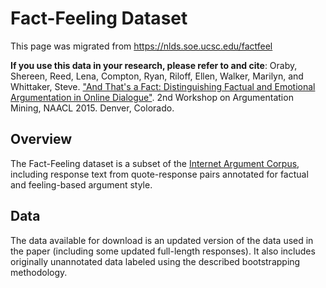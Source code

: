 # Fact-Feeling Dataset
This page was migrated from https://nlds.soe.ucsc.edu/factfeel

**If you use this data in your research, please refer to and cite**: Oraby, Shereen, Reed, Lena, Compton, Ryan, Riloff, Ellen, Walker, Marilyn, and Whittaker, Steve. ["And That's a Fact: Distinguishing Factual and Emotional Argumentation in Online Dialogue"](https://aclanthology.org/W15-0515/). 2nd Workshop on Argumentation Mining, NAACL 2015. Denver, Colorado.

## Overview
The Fact-Feeling dataset is a subset of the [Internet Argument Corpus](https://github.com/sl-m-lab/Internet-Argument-Corpus/), including response text from quote-response pairs annotated for factual and feeling-based argument style.

## Data
The data available for download is an updated version of the data used in the paper (including some updated full-length responses). It also includes originally unannotated data labeled using the described bootstrapping methodology.